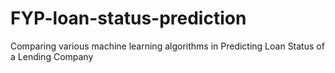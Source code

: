 # FYP-loan-status-prediction
Comparing various machine learning algorithms in Predicting Loan Status of a Lending Company
